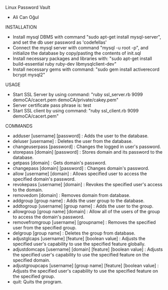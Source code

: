 Linux Password Vault

* Ali Can Oğul

INSTALLATION

* Install mysql DBMS with command "sudo apt-get install mysql-server",
  and set the db user password as 'codefellas'
* Connect the mysql server with command "mysql -u root -p",
  and initialize the database by copy/pasting the contents of init.sql
* Install necessary packages and libraries with:
  "sudo apt-get install build-essential ruby ruby-dev libmysqlclient-dev"
* Install necessary gems with command:
  "sudo gem install activerecord bcrypt mysql2"


USAGE

* Start SSL Server by using command:
  "ruby ssl_server.rb 9099 demoCA/cacert.pem demoCA/private/cakey.pem"
* Server certificate pass phrase is: test
* Start SSL client by using command:
  "ruby ssl_client.rb 9099 demoCA/cacert.pem"

COMMANDS

* adduser [username] [password] : Adds the user to the database.
* deluser [username] : Deletes the user from the database.
* changeuserpass [password] : Changes the logged in user's password.
* storepass [domain] [password] : Stores domain and its password to the database.
* getpass [domain] : Gets domain's password.
* changepass [domain] [password] : Changes domain's password.
* allow [username] [domain] : Allows specified user to access the specified domain's password.
* revokepass [username] [domain] : Revokes the specified user's access to the domain.
* removedom [domain] : Removes domain from database.
* addgroup [group name] : Adds the user group to the database.
* addtogroup [username] [group name] : Adds the user to the group.
* allowgroup [group name] [domain] : Allow all of the users of the group to access the domain's password.
* removefromgroup [username] [groupname] : Removes the specified user from the specified group.
* delgroup [group name] : Deletes the group from database.
* adjustglcaps [username] [feature] [boolean value] : Adjusts the specified user's capability to use the specified feature globally.
* adjustdomcaps [username] [domain] [feature] [boolean value] : Adjusts the specified user's capability to use the specified feature on the specified domain.
* adjustgroupcaps [username] [group name] [feature] [boolean value] : Adjusts the specified user's capability to use the specified feature on the specified group.
* quit: Quits the program.

